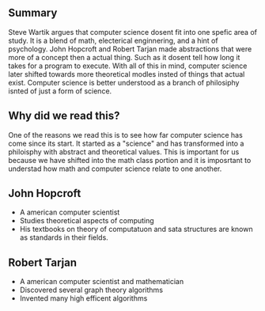 ## Summary
Steve Wartik argues that computer science dosent fit into one spefic area of study. It is a blend of math, electerical enginnering, and a hint of psychology. John Hopcroft and Robert Tarjan made abstractions that were more of a concept then a actual thing. Such as it dosent tell how long it takes for a program to execute. With all of this in mind, computer science later shifted towards more theoretical modles insted of things that actual exist. Computer science is better understood as a branch of philosiphy isnted of just a form of science.
 
## Why did we read this?
One of the reasons we read this is to see how far computer science has come since its start. It started as a "science" and has transformed into a philoisphy with abstract and theoretical values. This is important for us because we have shifted into the math class portion and it is imposrtant to understad how math and computer science relate to one another.

## John Hopcroft
- A american computer scientist
- Studies theoretical aspects of computing
- His textbooks on theory of computatuon and sata structures are known as standards in their fields.

## Robert Tarjan
- A american computer scientist and mathematician
- Discovered several graph theory algorithms
- Invented many high efficent algorithms
